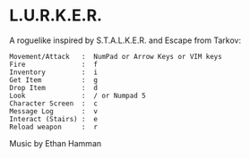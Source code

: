 # L.U.R.K.E.R.

A roguelike inspired by S.T.A.L.K.E.R. and Escape from Tarkov:

```
Movement/Attack   :  NumPad or Arrow Keys or VIM keys
Fire              :  f
Inventory         :  i
Get Item          :  g
Drop Item         :  d
Look              :  / or Numpad 5
Character Screen  :  c
Message Log       :  v
Interact (Stairs) :  e
Reload weapon     :  r
```
 
Music by Ethan Hamman